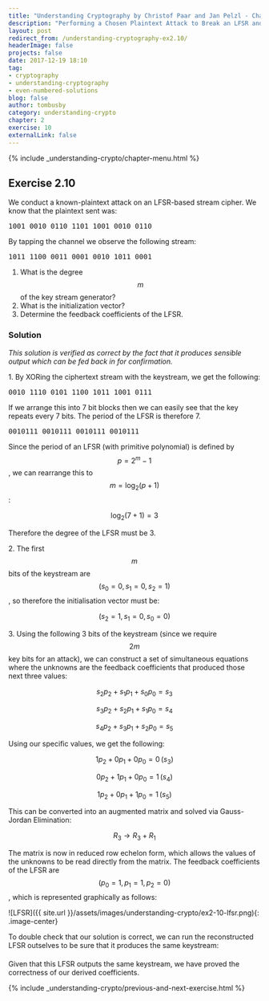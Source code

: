 ```yaml
---
title: "Understanding Cryptography by Christof Paar and Jan Pelzl - Chapter 2 Solutions - Ex2.10"
description: "Performing a Chosen Plaintext Attack to Break an LFSR and Reveal its Feedback Coefficients"
layout: post
redirect_from: /understanding-cryptography-ex2.10/
headerImage: false
projects: false
date: 2017-12-19 18:10
tag:
- cryptography
- understanding-cryptography
- even-numbered-solutions
blog: false
author: tombusby
category: understanding-crypto
chapter: 2
exercise: 10
externalLink: false
---
```


{% include _understanding-crypto/chapter-menu.html %}

## Exercise 2.10

We conduct a known-plaintext attack on an LFSR-based stream cipher. We
know that the plaintext sent was:

<pre class="pre-wrap-enabled">
1001 0010 0110 1101 1001 0010 0110
</pre>

By tapping the channel we observe the following stream:

<pre class="pre-wrap-enabled">
1011 1100 0011 0001 0010 1011 0001
</pre>

1. What is the degree $$m$$ of the key stream generator?
2. What is the initialization vector?
3. Determine the feedback coefficients of the LFSR.

### Solution

*This solution is verified as correct by the fact that it produces sensible output which can be fed back in for confirmation.*

1\. By XORing the ciphertext stream with the keystream, we get the following:

<pre class="pre-wrap-enabled">
0010 1110 0101 1100 1011 1001 0111
</pre>

If we arrange this into 7 bit blocks then we can easily see that the key repeats every 7 bits. The period of the LFSR is therefore 7.

<pre class="pre-wrap-enabled">
0010111 0010111 0010111 0010111
</pre>

Since the period of an LFSR (with primitive polynomial) is defined by $$ p = 2^m - 1 $$, we can rearrange this to $$m = \log_2 (p + 1)$$:

$$ \log_2 (7 + 1) = 3 $$

Therefore the degree of the LFSR must be 3.

2\. The first $$m$$ bits of the keystream are $$(s_0 = 0, s_1 = 0, s_2 = 1)$$, so therefore the initialisation vector must be:

$$ (s_2 = 1, s_1 = 0, s_0 = 0) $$

3\. Using the following 3 bits of the keystream (since we require $$2m$$ key bits for an attack), we can construct a set of simultaneous equations where the unknowns are the feedback coefficients that produced those next three values:

$$ s_2p_2 + s_1p_1 + s_0p_0 = s_3 $$

$$ s_3p_2 + s_2p_1 + s_1p_0 = s_4 $$

$$ s_4p_2 + s_3p_1 + s_2p_0 = s_5 $$

Using our specific values, we get the following:

$$ 1p_2 + 0p_1 + 0p_0 = 0\,(s_3) $$

$$ 0p_2 + 1p_1 + 0p_0 = 1\,(s_4) $$

$$ 1p_2 + 0p_1 + 1p_0 = 1\,(s_5) $$

This can be converted into an augmented matrix and solved via Gauss-Jordan Elimination:

<div style="text-align: center;">
<script type="math/tex">
\left[
\begin{array}{ccc|c}
  1 & 0 & 0 & 0 \\
  0 & 1 & 0 & 1 \\
  1 & 0 & 1 & 1
\end{array}
\right]
</script>
</div>

$$ R_3 \rightarrow R_3 + R_1 $$

<div style="text-align: center;">
<script type="math/tex">
\left[
\begin{array}{ccc|c}
  1 & 0 & 0 & 0 \\
  0 & 1 & 0 & 1 \\
  0 & 0 & 1 & 1
\end{array}
\right]
</script>
</div>

The matrix is now in reduced row echelon form, which allows the values of the unknowns to be read directly from the matrix. The feedback coefficients of the LFSR are $$(p_0 = 1, p_1 = 1, p_2 = 0)$$, which is represented graphically as follows:

![LFSR]({{ site.url }}/assets/images/understanding-crypto/ex2-10-lfsr.png){: .image-center}

To double check that our solution is correct, we can run the reconstructed LFSR outselves to be sure that it produces the same keystream:

<div style="text-align: center; margin-bottom: 20px">
<script type="math/tex">
\begin{array}{c|c c c|c}
& s_2 & s_1 & s_0 & \text{Output} \\ \hline
s_0 &  1 & 0 & 0 & 0 \\
s_1 &  0 & 1 & 0 & 0 \\
s_2 &  1 & 0 & 1 & 1 \\
s_3 &  1 & 1 & 0 & 0 \\
s_4 &  1 & 1 & 1 & 1 \\
s_5 &  0 & 1 & 1 & 1 \\
s_6 &  0 & 0 & 1 & 1 \\ \hline
& 1 & 0 & 0 & 0
\end{array}
</script>
</div>

Given that this LFSR outputs the same keystream, we have proved the correctness of our derived coefficients.

{% include _understanding-crypto/previous-and-next-exercise.html %}
